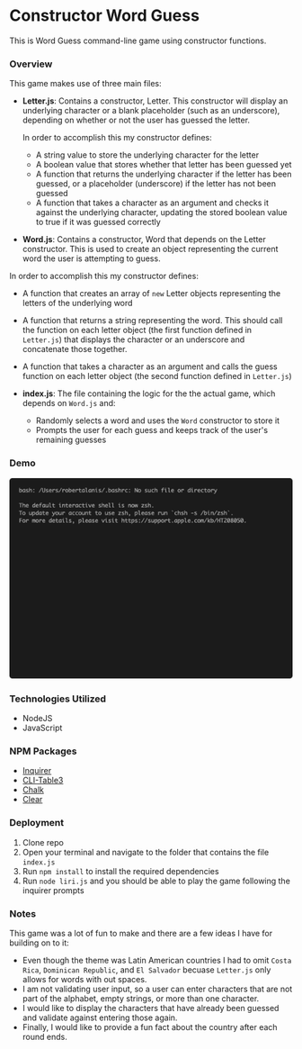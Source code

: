 # Constructor Word Guess

This is Word Guess command-line game using constructor functions.

### Overview

This game makes use of three main files:

* **Letter.js**: Contains a constructor, Letter. This constructor will display an underlying character or a blank placeholder (such as an underscore), depending on whether or not the user has guessed the letter. 

  In order to accomplish this my constructor defines:

  * A string value to store the underlying character for the letter
  * A boolean value that stores whether that letter has been guessed yet
  * A function that returns the underlying character if the letter has been guessed, or a placeholder (underscore) if the letter has not been guessed
  * A function that takes a character as an argument and checks it against the underlying character, updating the stored boolean value to true if it was guessed correctly

* **Word.js**: Contains a constructor, Word that depends on the Letter constructor. This is used to create an object representing the current word the user is attempting to guess. 

In order to accomplish this my constructor defines:

  * A function that creates an array of `new` Letter objects representing the letters of the underlying word
  * A function that returns a string representing the word. This should call the function on each letter object (the first function defined in `Letter.js`) that displays the character or an underscore and concatenate those together.
  * A function that takes a character as an argument and calls the guess function on each letter object (the second function defined in `Letter.js`)

* **index.js**: The file containing the logic for the the actual game, which depends on `Word.js` and:

  * Randomly selects a word and uses the `Word` constructor to store it
  * Prompts the user for each guess and keeps track of the user's remaining guesses

### Demo

![Word Guess CLI Demo](demo.gif)

### Technologies Utilized

* NodeJS
* JavaScript

### NPM Packages

* [Inquirer](https://www.npmjs.com/package/inquirer)
* [CLI-Table3](https://www.npmjs.com/package/cli-table3)
* [Chalk](https://www.npmjs.com/package/chalk)
* [Clear](https://www.npmjs.com/package/clear)


### Deployment
1. Clone repo
1. Open your terminal and navigate to the folder that contains the file `index.js`
1. Run `npm install` to install the required dependencies
1. Run `node liri.js` and you should be able to play the game following the inquirer prompts

### Notes

This game was a lot of fun to make and there are a few ideas I have for building on to it:

* Even though the theme was Latin American countries I had to omit `Costa Rica`, `Dominican Republic`, and `El Salvador` becuase `Letter.js` only allows for words with out spaces.
* I am not validating user input, so a user can enter characters that are not part of the alphabet, empty strings, or more than one character.
* I would like to display the characters that have already been guessed and validate against entering those again.
* Finally, I would like to provide a fun fact about the country after each round ends.
